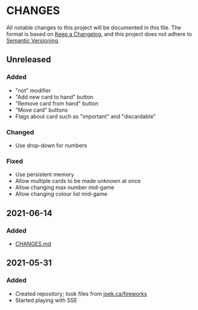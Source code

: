 # CHANGES

All notable changes to this project will be documented in this file. The format is based on [Keep a Changelog](https://keepachangelog.com/en/1.0.0/), and this project does not adhere to [Semantic Versioning](https://semver.org/spec/v2.0.0.html).

## Unreleased
### Added
+ "not" modifier
+ "Add new card to hand" button
+ "Remove card from hand" button
+ "Move card" buttons
+ Flags about card such as "important" and "discardable"
### Changed
+ Use drop-down for numbers
### Fixed
+ Use persistent memory
+ Allow multiple cards to be made unknown at once
+ Allow changing max number mid-game
+ Allow changing colour list mid-game

## 2021-06-14
### Added
+ [CHANGES.md](./CHANGES.md)

## 2021-05-31
### Added
+ Created repository; took files from [joek.ca/fireworks](https://web.archive.org/web/20210614133328/https://joekoop.com/fireworks)
+ Started playing with SSE
